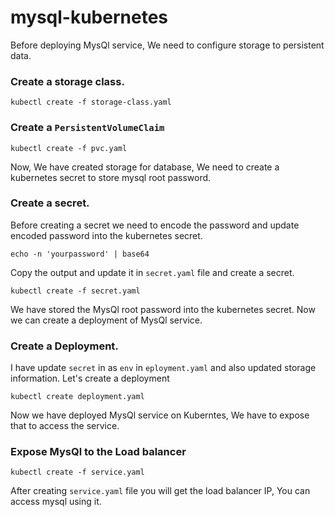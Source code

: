 # mysql-kubernetes

Before deploying MysQl service, We need to configure storage to persistent data.

### Create a storage class.
```
kubectl create -f storage-class.yaml
```

### Create a `PersistentVolumeClaim`
```
kubectl create -f pvc.yaml
```
Now, We have created storage for database, We need to create a kubernetes secret to store mysql root password.

### Create a secret.

Before creating a secret we need to encode the password and update encoded password into the kubernetes secret.
```
echo -n 'yourpassword' | base64
```
Copy the output and update it in `secret.yaml` file and create a secret.
```
kubectl create -f secret.yaml
```
We have stored the MysQl root password into the kubernetes secret. Now we can create a deployment of MysQl service.

### Create a Deployment.
I have update `secret` in as `env` in `eployment.yaml` and also updated storage information. Let's create a deployment
```
kubectl create deployment.yaml
```
Now we have deployed MysQl service on Kuberntes, We have to expose that to access the service.

### Expose MysQl to the Load balancer
```
kubectl create -f service.yaml
```
After creating `service.yaml` file you will get the load balancer IP, You can access mysql using it.



